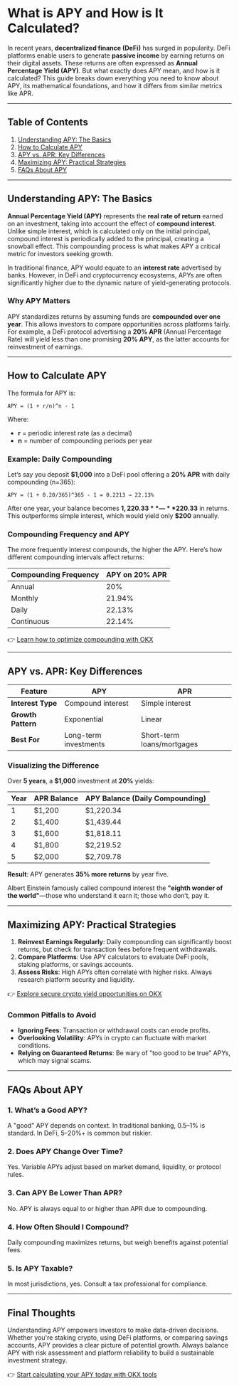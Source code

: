 # What is APY and How is It Calculated?

In recent years, **decentralized finance (DeFi)** has surged in popularity. DeFi platforms enable users to generate **passive income** by earning returns on their digital assets. These returns are often expressed as **Annual Percentage Yield (APY)**. But what exactly does APY mean, and how is it calculated? This guide breaks down everything you need to know about APY, its mathematical foundations, and how it differs from similar metrics like APR.

---

## Table of Contents

1. [Understanding APY: The Basics](#understanding-apy-the-basics)
2. [How to Calculate APY](#how-to-calculate-apy)
3. [APY vs. APR: Key Differences](#apy-vs-apr-key-differences)
4. [Maximizing APY: Practical Strategies](#maximizing-apy-practical-strategies)
5. [FAQs About APY](#faqs-about-apy)

---

## Understanding APY: The Basics

**Annual Percentage Yield (APY)** represents the **real rate of return** earned on an investment, taking into account the effect of **compound interest**. Unlike simple interest, which is calculated only on the initial principal, compound interest is periodically added to the principal, creating a snowball effect. This compounding process is what makes APY a critical metric for investors seeking growth.

In traditional finance, APY would equate to an **interest rate** advertised by banks. However, in DeFi and cryptocurrency ecosystems, APYs are often significantly higher due to the dynamic nature of yield-generating protocols.

### Why APY Matters

APY standardizes returns by assuming funds are **compounded over one year**. This allows investors to compare opportunities across platforms fairly. For example, a DeFi protocol advertising a **20% APR** (Annual Percentage Rate) will yield less than one promising **20% APY**, as the latter accounts for reinvestment of earnings.

---

## How to Calculate APY

The formula for APY is:

```
APY = (1 + r/n)^n - 1
```

Where:
- **r** = periodic interest rate (as a decimal)
- **n** = number of compounding periods per year

### Example: Daily Compounding

Let’s say you deposit **$1,000** into a DeFi pool offering a **20% APR** with daily compounding (n=365):

```
APY = (1 + 0.20/365)^365 - 1 = 0.2213 → 22.13%
```

After one year, your balance becomes **$1,220.33**—**$220.33** in returns. This outperforms simple interest, which would yield only **$200** annually.

### Compounding Frequency and APY

The more frequently interest compounds, the higher the APY. Here’s how different compounding intervals affect returns:

| Compounding Frequency | APY on 20% APR |
|-----------------------|----------------|
| Annual                | 20%            |
| Monthly               | 21.94%         |
| Daily                 | 22.13%         |
| Continuous            | 22.14%         |

👉 [Learn how to optimize compounding with OKX](https://bit.ly/okx-bonus)

---

## APY vs. APR: Key Differences

| Feature               | APY                          | APR                          |
|-----------------------|------------------------------|------------------------------|
| **Interest Type**     | Compound interest            | Simple interest              |
| **Growth Pattern**    | Exponential                  | Linear                       |
| **Best For**          | Long-term investments        | Short-term loans/mortgages   |

### Visualizing the Difference

Over **5 years**, a **$1,000** investment at **20%** yields:

| Year | APR Balance | APY Balance (Daily Compounding) |
|------|-------------|----------------------------------|
| 1    | $1,200      | $1,220.34                        |
| 2    | $1,400      | $1,439.44                        |
| 3    | $1,600      | $1,818.11                        |
| 4    | $1,800      | $2,219.52                        |
| 5    | $2,000      | $2,709.78                        |

**Result**: APY generates **35% more returns** by year five.

Albert Einstein famously called compound interest the **"eighth wonder of the world"**—those who understand it earn it; those who don’t, pay it.

---

## Maximizing APY: Practical Strategies

1. **Reinvest Earnings Regularly**: Daily compounding can significantly boost returns, but check for transaction fees before frequent withdrawals.
2. **Compare Platforms**: Use APY calculators to evaluate DeFi pools, staking platforms, or savings accounts.
3. **Assess Risks**: High APYs often correlate with higher risks. Always research platform security and liquidity.

👉 [Explore secure crypto yield opportunities on OKX](https://bit.ly/okx-bonus)

### Common Pitfalls to Avoid

- **Ignoring Fees**: Transaction or withdrawal costs can erode profits.
- **Overlooking Volatility**: APYs in crypto can fluctuate with market conditions.
- **Relying on Guaranteed Returns**: Be wary of "too good to be true" APYs, which may signal scams.

---

## FAQs About APY

### 1. **What’s a Good APY?**
A "good" APY depends on context. In traditional banking, 0.5–1% is standard. In DeFi, 5–20%+ is common but riskier.

### 2. **Does APY Change Over Time?**
Yes. Variable APYs adjust based on market demand, liquidity, or protocol rules.

### 3. **Can APY Be Lower Than APR?**
No. APY is always equal to or higher than APR due to compounding.

### 4. **How Often Should I Compound?**
Daily compounding maximizes returns, but weigh benefits against potential fees.

### 5. **Is APY Taxable?**
In most jurisdictions, yes. Consult a tax professional for compliance.

---

## Final Thoughts

Understanding APY empowers investors to make data-driven decisions. Whether you're staking crypto, using DeFi platforms, or comparing savings accounts, APY provides a clear picture of potential growth. Always balance APY with risk assessment and platform reliability to build a sustainable investment strategy.

👉 [Start calculating your APY today with OKX tools](https://bit.ly/okx-bonus)
